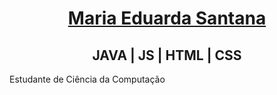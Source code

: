 <h1 align="center">
    <a href="https://www.instagram.com/eduardasnz/">Maria Eduarda Santana</a>
    <h2 align='center' color="(127,255,212)">JAVA | JS | HTML | CSS</h2>
<p>Estudante de Ciência da Computação</p>
